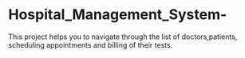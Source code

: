 # Hospital_Management_System-
This project helps you to navigate through the list of doctors,patients, scheduling appointments and billing of their tests.
